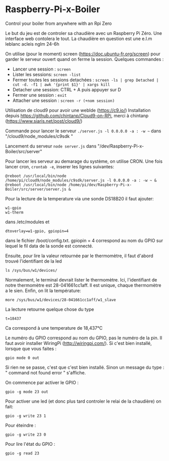 # Raspberry-Pi-x-Boiler
Control your boiler from anywhere with an Rpi Zero

Le but du jeu est de controler sa chaudière avec un Raspberry Pi Zéro.
Une interface web contolera le tout.
La chaudière en question est une e.l.m leblanc acleis nglm 24-6h

On utilise (pour le moment) screen (https://doc.ubuntu-fr.org/screen) pour garder le serveur ouvert quand on ferme la session.
Quelques commandes :
- Lancer une session : ```screen```
- Lister les sessions: ```screen -list```
- Fermer toutes les sessions detachées : ```screen -ls | grep Detached | cut -d. -f1 | awk '{print $1}' | xargs kill```
- Detacher une session: CTRL + A puis appuyer sur D
- Fermer une session : ```exit```
- Attacher une session : ```screen -r (+nom session)```

Utilisation de cloud9 pour avoir une webIde (https://c9.io/)
Installation depuis https://github.com/chintanp/Cloud9-on-RPi, merci à chintanp (https://www.siaris.net/post/cloud9/)

Commande pour lancer le serveur ```./server.js -l 0.0.0.0 -a : -w ~``` dans "/cloud9/node_modules/c9sdk "

Lancement du serveur ```node server.js``` dans "/dev/Raspberry-Pi-x-Boiler/src/server"

Pour lancer les serveur au demarage du système, on utilise CRON. Une fois lancer cron, ```crontab -e```, inserer les lignes suivantes:
```
@reboot /usr/local/bin/node /home/pi/cloud9/node_modules/c9sdk/server.js -l 0.0.0.0 -a : -w ~ & 
@reboot /usr/local/bin/node /home/pi/dev/Raspberry-Pi-x-Boiler/src/server/server.js &
```

Pour la lecture de la temperature via une sonde DS18B20 il faut ajouter:
```
w1-gpio
w1-therm
```
dans /etc/modules et 
```
dtoverlay=w1-gpio, gpiopin=4
```
dans le fichier /boot/config.txt. gpiopin = 4 correspond au nom du GPIO sur lequel le fil data de la sonde est connecté.

Ensuite, pour lire la valeur retournée par le thermomètre, il faut d'abord trouvé l'identifiant de la led
```
ls /sys/bus/w1/devices/
```
Normalement, le terminal devrait lister le thermomètre. Ici, l'identifiant de notre thermomètre est 28-041661cc1aff. Il est unique, chaque thermomètre a le sien. Enfin, on lit la température:

```
more /sys/bus/w1/devices/28-041661cc1aff/w1_slave
```
La lecture retourne quelque chose du type
```
t=18437
```
Ca correspond à une temperature de 18,437°C

Le numéro du GPIO correspond au nom du GPIO, pas le numéro de la pin. Il faut avoir installer WiringPi (http://wiringpi.com/). Si c'est bien installé, lorsque que vous faites :
```
gpio mode 0 out
```
Si rien ne se passe, c'est que c'est bien installé. Sinon un message du type : " command not found error " s'affiche.

On commence par activer le GPIO :
```
gpio -g mode 23 out
```
Pour activer une led (et donc plus tard controler le relai de la chaudière) on fait:
```
gpio -g write 23 1 
```
Pour éteindre :

```
gpio -g write 23 0
```
Pour lire l'état du GPIO :
```
gpio -g read 23
```
